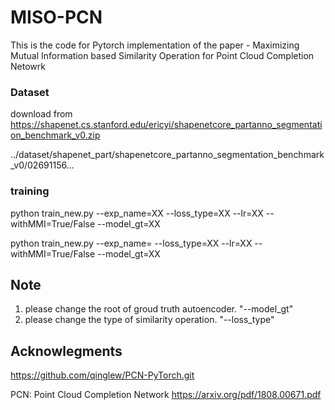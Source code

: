 # MISO-PCN
This is the code for Pytorch implementation of the paper - Maximizing Mutual Information based Similarity Operation for Point Cloud Completion Netowrk

### Dataset ###
download from https://shapenet.cs.stanford.edu/ericyi/shapenetcore_partanno_segmentation_benchmark_v0.zip

../dataset/shapenet_part/shapenetcore_partanno_segmentation_benchmark_v0/02691156...

### training ###
python train_new.py --exp_name=XX --loss_type=XX --lr=XX --withMMI=True/False --model_gt=XX

python train_new.py --exp_name= --loss_type=XX --lr=XX --withMMI=True/False --model_gt=XX

## Note 
1. please change the root of groud truth autoencoder. "--model_gt"
2. please change the type of similarity operation. "--loss_type"

## Acknowlegments
https://github.com/qinglew/PCN-PyTorch.git

PCN: Point Cloud Completion Network
https://arxiv.org/pdf/1808.00671.pdf
